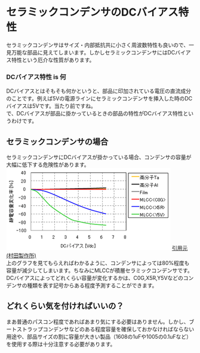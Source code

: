 # セラミックコンデンサのDCバイアス特性  

セラミックコンデンサはサイズ・内部抵抗共に小さく周波数特性も良いので、一見万能な部品に見えてしまいます。しかしセラミックコンデンサにはDCバイアス特性という厄介な性質があります。  

### DCバイアス特性 is 何  

DCバイアスとはそもそも何かというと、部品に印加されている電圧の直流成分のことです。例えば5Vの電源ラインにセラミックコンデンサを挿入した時のDCバイアスは5Vです。当たり前ですね。  
で、DCバイアスが部品に掛かっているときの部品の特性がDCバイアス特性というわけです。  

## セラミックコンデンサの場合  

セラミックコンデンサにDCバイアスが掛かっている場合、コンデンサの容量が大幅に低下する危険性があります。  
![DC_bias_example](images/20121015-p1_0001.png)
[引用元(村田製作所)](https://article.murata.com/ja-jp/article/voltage-characteristics-of-electrostatic-capacitance)  
上のグラフを見てもらえればわかるように、コンデンサによっては80%程度も容量が減少してしまいます。ちなみにMLCCが積層セラミックコンデンサです。  
DCバイアスによってどれくらい容量が変化するかは、C0G,X5R,Y5Vなどのコンデンサの種類を表す記号からある程度予測することができます。  

## どれくらい気を付ければいいの？  

まあ普通のパスコン程度であればあまり気にする必要はありません。しかし、ブートストラップコンデンサなどのある程度容量を確保しておかなければならない用途や、部品サイズの割に容量が大きい製品（1608の1uFや1005の0.1uFなど）を使用する際は十分注意する必要があります。